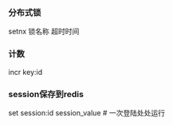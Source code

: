 ### 分布式锁
setnx 锁名称 超时时间


### 计数
incr key:id  


### session保存到redis
set session:id session_value     # 一次登陆处处运行

